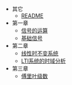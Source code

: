 * 其它
  * [README](信号与系统/README.md)
* 第一章
  * [信号的运算](信号与系统/第一章/信号的运算.md)
  * [基础信号](信号与系统/第一章/基础信号.md)
* 第二章
  * [线性时不变系统](信号与系统/第二章/线性时不变系统.md)
  * [LTI系统的时域分析](信号与系统/第二章/LTI系统的时域分析.md)
* 第三章
  * [傅里叶级数](信号与系统/第三章/傅里叶级数.md)
